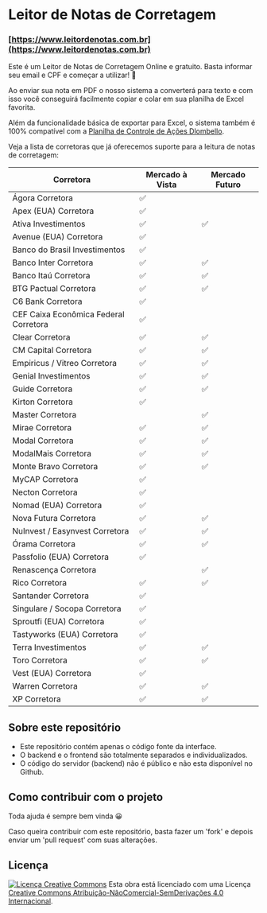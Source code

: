 # Leitor de Notas de Corretagem

### [https://www.leitordenotas.com.br](https://www.leitordenotas.com.br)

Este é um Leitor de Notas de Corretagem Online e gratuito. Basta informar seu email e CPF e começar a utilizar! 🙂

Ao enviar sua nota em PDF o nosso sistema a converterá para texto e com isso você conseguirá facilmente copiar e colar em sua planilha de Excel favorita.

Além da funcionalidade básica de exportar para Excel, o sistema também é 100% compatível com a [Planilha de Controle de Ações Dlombello](https://www.dlombelloplanilhas.com).

Veja a lista de corretoras que já oferecemos suporte para a leitura de notas de corretagem:

| Corretora                             | Mercado à Vista | Mercado Futuro |
| ------------------------------------- | --------------- | -------------- |
| Ágora Corretora                       | ✅              |                |
| Apex (EUA) Corretora                  | ✅              |                |
| Ativa Investimentos                   | ✅              | ✅             |
| Avenue (EUA) Corretora                | ✅              |                |
| Banco do Brasil Investimentos         | ✅              |                |
| Banco Inter Corretora                 | ✅              | ✅             |
| Banco Itaú Corretora                  | ✅              | ✅             |
| BTG Pactual Corretora                 | ✅              | ✅             |
| C6 Bank Corretora                     | ✅              |                |
| CEF Caixa Econômica Federal Corretora | ✅              |                |
| Clear Corretora                       | ✅              | ✅             |
| CM Capital Corretora                  | ✅              | ✅             |
| Empiricus / Vitreo Corretora          | ✅              | ✅             |
| Genial Investimentos                  | ✅              | ✅             |
| Guide Corretora                       | ✅              | ✅             |
| Kirton Corretora                      | ✅              |                |
| Master Corretora                      |                 | ✅             |
| Mirae Corretora                       | ✅              | ✅             |
| Modal Corretora                       | ✅              | ✅             |
| ModalMais Corretora                   | ✅              | ✅             |
| Monte Bravo Corretora                 | ✅              | ✅             |
| MyCAP Corretora                       | ✅              |                |
| Necton Corretora                      | ✅              |                |
| Nomad (EUA) Corretora                 | ✅              |                |
| Nova Futura Corretora                 | ✅              | ✅             |
| NuInvest / Easynvest Corretora        | ✅              | ✅             |
| Órama Corretora                       | ✅              | ✅             |
| Passfolio (EUA) Corretora             | ✅              |                |
| Renascença Corretora                  |                 | ✅             |
| Rico Corretora                        | ✅              | ✅             |
| Santander Corretora                   | ✅              |                |
| Singulare / Socopa Corretora          | ✅              |                |
| Sproutfi (EUA) Corretora              | ✅              |                |
| Tastyworks (EUA) Corretora            | ✅              |                |
| Terra Investimentos                   | ✅              | ✅             |
| Toro Corretora                        | ✅              | ✅             |
| Vest (EUA) Corretora                  | ✅              |                |
| Warren Corretora                      | ✅              | ✅             |
| XP Corretora                          | ✅              | ✅             |

## Sobre este repositório

- Este repositório contém apenas o código fonte da interface.
- O backend e o frontend são totalmente separados e individualizados.
- O código do servidor (backend) não é público e não esta disponível no Github.

## Como contribuir com o projeto

Toda ajuda é sempre bem vinda 😀

Caso queira contribuir com este repositório, basta fazer um 'fork' e depois enviar um 'pull request' com suas alterações.

## Licença

[![Licença Creative Commons](https://i.creativecommons.org/l/by-nc-nd/4.0/88x31.png)](http://creativecommons.org/licenses/by-nc-nd/4.0/deed.pt_BR)
Esta obra está licenciado com uma Licença [Creative Commons Atribuição-NãoComercial-SemDerivações 4.0 Internacional](http://creativecommons.org/licenses/by-nc-nd/4.0/deed.pt_BR).
